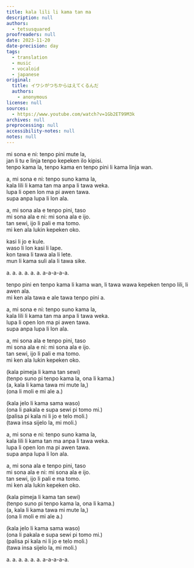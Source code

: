 ```yaml
---
title: kala lili li kama tan ma
description: null
authors:
  - tetsusquared
proofreaders: null
date: 2023-11-20
date-precision: day
tags:
  - translation
  - music
  - vocaloid
  - japanese
original:
  title: イワシがつちからはえてくるんだ
  authors:
    - anonymous
license: null
sources:
  - https://www.youtube.com/watch?v=1Gb2ET99M3k
archives: null
preprocessing: null
accessibility-notes: null
notes: null
---
```


mi sona e ni: tenpo pini mute la,  \
jan li tu e linja tenpo kepeken ilo kipisi.  \
tenpo kama la, tenpo kama en tenpo pini li kama linja wan.

a, mi sona e ni: tenpo suno kama la,  \
kala lili li kama tan ma anpa li tawa weka.  \
lupa li open lon ma pi awen tawa.  \
supa anpa lupa li lon ala.

a, mi sona ala e tenpo pini, taso  \
mi sona ala e ni: mi sona ala e ijo.  \
tan sewi, ijo li pali e ma tomo.  \
mi ken ala lukin kepeken oko.

kasi li jo e kule.  \
waso li lon kasi li lape.  \
kon tawa li tawa ala li lete.  \
mun li kama suli ala li tawa sike.

a. a. a. a. a. a. a-a-a-a-a.

tenpo pini en tenpo kama li kama wan, li tawa wawa kepeken tenpo lili, li awen ala.  \
mi ken ala tawa e ale tawa tenpo pini a.

a, mi sona e ni: tenpo suno kama la,  \
kala lili li kama tan ma anpa li tawa weka.  \
lupa li open lon ma pi awen tawa.  \
supa anpa lupa li lon ala.

a, mi sona ala e tenpo pini, taso  \
mi sona ala e ni: mi sona ala e ijo.  \
tan sewi, ijo li pali e ma tomo.  \
mi ken ala lukin kepeken oko.

(kala pimeja li kama tan sewi)  \
(tenpo suno pi tenpo kama la, ona li kama.)  \
(a, kala li kama tawa mi mute la,)  \
(ona li moli e mi ale a.)

(kala jelo li kama sama waso)  \
(ona li pakala e supa sewi pi tomo mi.)  \
(palisa pi kala ni li jo e telo moli.)  \
(tawa insa sijelo la, mi moli.)

a, mi sona e ni: tenpo suno kama la,  \
kala lili li kama tan ma anpa li tawa weka.  \
lupa li open lon ma pi awen tawa.  \
supa anpa lupa li lon ala.

a, mi sona ala e tenpo pini, taso  \
mi sona ala e ni: mi sona ala e ijo.  \
tan sewi, ijo li pali e ma tomo.  \
mi ken ala lukin kepeken oko.

(kala pimeja li kama tan sewi)  \
(tenpo suno pi tenpo kama la, ona li kama.)  \
(a, kala li kama tawa mi mute la,)  \
(ona li moli e mi ale a.)

(kala jelo li kama sama waso)  \
(ona li pakala e supa sewi pi tomo mi.)  \
(palisa pi kala ni li jo e telo moli.)  \
(tawa insa sijelo la, mi moli.)

a. a. a. a. a. a. a-a-a-a-a.
